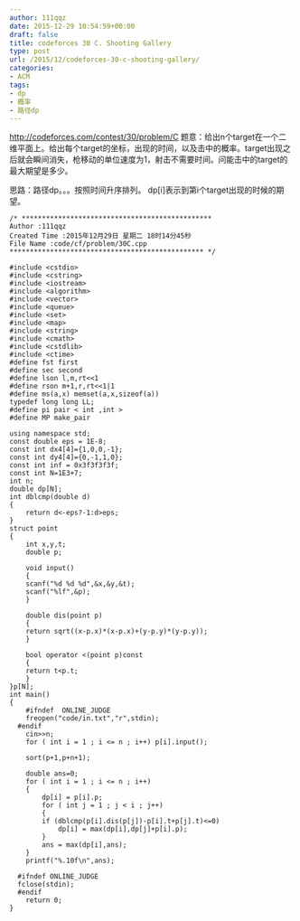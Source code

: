 ```yaml
---
author: 111qqz
date: 2015-12-29 10:54:59+00:00
draft: false
title: codeforces 30 C. Shooting Gallery
type: post
url: /2015/12/codeforces-30-c-shooting-gallery/
categories:
- ACM
tags:
- dp
- 概率
- 路径dp
---
```


http://codeforces.com/contest/30/problem/C
题意：给出n个target在一个二维平面上。给出每个target的坐标，出现的时间，以及击中的概率。target出现之后就会瞬间消失，枪移动的单位速度为1，射击不需要时间。问能击中的target的最大期望是多少。

思路：路径dp。。。按照时间升序排列。 dp[i]表示到第i个target出现的时候的期望。

 

    
    /* ***********************************************
    Author :111qqz
    Created Time :2015年12月29日 星期二 18时14分45秒
    File Name :code/cf/problem/30C.cpp
    ************************************************ */
    
    #include <cstdio>
    #include <cstring>
    #include <iostream>
    #include <algorithm>
    #include <vector>
    #include <queue>
    #include <set>
    #include <map>
    #include <string>
    #include <cmath>
    #include <cstdlib>
    #include <ctime>
    #define fst first
    #define sec second
    #define lson l,m,rt<<1
    #define rson m+1,r,rt<<1|1
    #define ms(a,x) memset(a,x,sizeof(a))
    typedef long long LL;
    #define pi pair < int ,int >
    #define MP make_pair
    
    using namespace std;
    const double eps = 1E-8;
    const int dx4[4]={1,0,0,-1};
    const int dy4[4]={0,-1,1,0};
    const int inf = 0x3f3f3f3f;
    const int N=1E3+7;
    int n;
    double dp[N];
    int dblcmp(double d)
    {
        return d<-eps?-1:d>eps;
    }
    struct point 
    {
        int x,y,t;
        double p;
    
        void input()
        {
    	scanf("%d %d %d",&x,&y,&t);
    	scanf("%lf",&p);
        }
    
        double dis(point p)
        {
    	return sqrt((x-p.x)*(x-p.x)+(y-p.y)*(y-p.y));
        }
    
        bool operator <(point p)const
        {
    	return t<p.t;
        }
    }p[N];
    int main()
    {
    	#ifndef  ONLINE_JUDGE 
    	freopen("code/in.txt","r",stdin);
      #endif
    	cin>>n;
    	for ( int i = 1 ; i <= n ; i++) p[i].input();
    
    	sort(p+1,p+n+1);
    
    	double ans=0;
    	for ( int i = 1 ; i <= n ; i++)
    	{
    	    dp[i] = p[i].p;
    	    for ( int j = 1 ; j < i ; j++)
    	    {
    		if (dblcmp(p[i].dis(p[j])-p[i].t+p[j].t)<=0)
    		    dp[i] = max(dp[i],dp[j]+p[i].p);
    	    }
    	    ans = max(dp[i],ans);
    	}
    	printf("%.10f\n",ans);
    
      #ifndef ONLINE_JUDGE  
      fclose(stdin);
      #endif
        return 0;
    }
    



